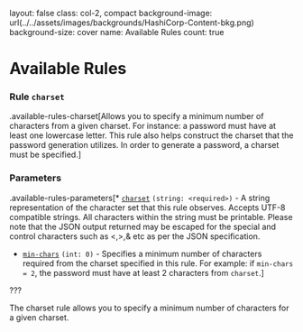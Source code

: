 
layout: false
class: col-2, compact
background-image: url(../../assets/images/backgrounds/HashiCorp-Content-bkg.png)
background-size: cover
name: Available Rules
count: true

# Available Rules

### Rule `charset`
.available-rules-charset[Allows you to specify a minimum number of characters from a given charset. For instance: a password must have at least one lowercase letter. This rule also helps construct the charset that the password generation utilizes. In order to generate a password, a charset must be specified.]

### Parameters
.available-rules-parameters[* [`charset`](https://developer.hashicorp.com/vault/docs/concepts/password-policies#charset) `(string: <required>)` - A string representation of the character set that this rule observes. Accepts UTF-8 compatible strings. All characters within the string must be printable. Please note that the JSON output returned may be escaped for the special and control characters such as <,>,& etc as per the JSON specification.

* [`min-chars`](https://developer.hashicorp.com/vault/docs/concepts/password-policies#min-chars) `(int: 0)` - Specifies a minimum number of characters required from the charset specified in this rule. For example: if `min-chars = 2`, the password must have at least 2 characters from `charset`.]

???

The charset rule allows you to specify a minimum number of characters for a given charset.
